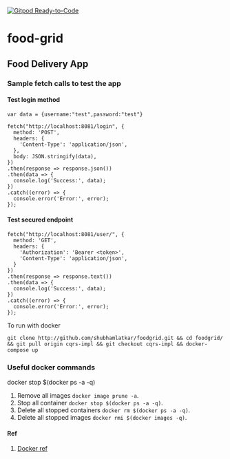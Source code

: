 [![Gitpod Ready-to-Code](https://img.shields.io/badge/Gitpod-Ready--to--Code-blue?logo=gitpod)](https://gitpod.io/#https://github.com/shubhamlatkar/foodgrid)
# food-grid

## Food Delivery App

### Sample fetch calls to test the app

#### Test login method
```
var data = {username:"test",password:"test"}
```
```
fetch("http://localhost:8081/login", {
  method: 'POST',
  headers: {
    'Content-Type': 'application/json',
  },
  body: JSON.stringify(data),
})
.then(response => response.json())
.then(data => {
  console.log('Success:', data);
})
.catch((error) => {
  console.error('Error:', error);
});
```


#### Test secured endpoint
```
fetch("http://localhost:8081/user/", {
  method: 'GET',
  headers: {
    'Authorization': 'Bearer <token>',
    'Content-Type': 'application/json',
  }
})
.then(response => response.text())
.then(data => {
  console.log('Success:', data);
})
.catch((error) => {
  console.error('Error:', error);
});
```

To run with docker

```
git clone http://github.com/shubhamlatkar/foodgrid.git && cd foodgrid/ && git pull origin cqrs-impl && git checkout cqrs-impl && docker-compose up
```

### Useful docker commands

docker stop $(docker ps -a -q)

1. Remove all images `docker image prune -a`.
2. Stop all container `docker stop $(docker ps -a -q)`.
3. Delete all stopped containers `docker rm $(docker ps -a -q)`.
4. Delete all stopped images `docker rmi $(docker images -q)`.

#### Ref
1. [Docker ref](https://www.codenotary.com/blog/extremely-useful-docker-commands/)
